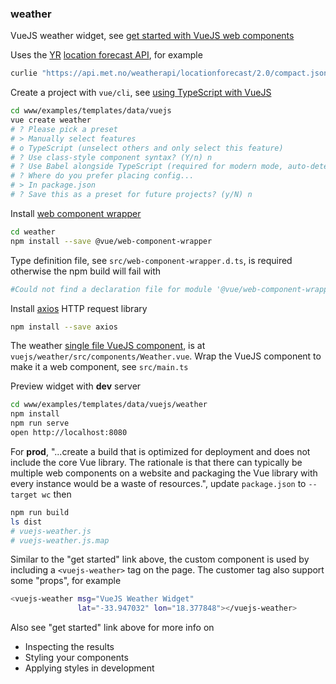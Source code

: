 ### weather

VueJS weather widget, see [get started with VueJS web components](https://archive.is/OKA7l)

Uses the [YR](http://yr.no) [location forecast API](https://api.met.no/weatherapi/locationforecast/2.0), for example
```bash
curlie "https://api.met.no/weatherapi/locationforecast/2.0/compact.json?lat=-33.947032&lon=18.377848"
```

Create a project with `vue/cli`, see [using TypeScript with VueJS](https://archive.is/nwkWV)
```bash
cd www/examples/templates/data/vuejs
vue create weather
# ? Please pick a preset
# > Manually select features
# o TypeScript (unselect others and only select this feature)
# ? Use class-style component syntax? (Y/n) n
# ? Use Babel alongside TypeScript (required for modern mode, auto-detected polyfills, transpiling JSX)? (y/N) n
# ? Where do you prefer placing config...
# > In package.json
# ? Save this as a preset for future projects? (y/N) n 
```

Install [web component wrapper](https://github.com/vuejs/vue-web-component-wrapper)
```bash
cd weather
npm install --save @vue/web-component-wrapper
```

Type definition file, see `src/web-component-wrapper.d.ts`, is required otherwise the npm build will fail with
```bash
#Could not find a declaration file for module '@vue/web-component-wrapper'...@vue/web-component-wrapper/dist/vue-wc-wrapper.js' implicitly has an 'any' type.
```

Install [axios](https://github.com/axios/axios) HTTP request library
```bash
npm install --save axios
```

The weather [single file VueJS component](https://vuejs.org/v2/guide/single-file-components.html), is at `vuejs/weather/src/components/Weather.vue`. Wrap the VueJS component to make it a web component, see `src/main.ts`

Preview widget with **dev** server
```bash
cd www/examples/templates/data/vuejs/weather
npm install
npm run serve
open http://localhost:8080
```

For **prod**, "...create a build that is optimized for deployment and does not include the core Vue library. The rationale is that there can typically be multiple web components on a website and packaging the Vue library with every instance would be a waste of resources.", update `package.json` to `--target wc` then
```bash
npm run build
ls dist
# vuejs-weather.js
# vuejs-weather.js.map
```

Similar to the "get started" link above, the custom component is used by including a `<vuejs-weather>` tag on the page. The customer tag also support some "props", for example
```bash
<vuejs-weather msg="VueJS Weather Widget"
               lat="-33.947032" lon="18.377848"></vuejs-weather>
``` 

Also see "get started" link above for more info on
- Inspecting the results
- Styling your components
- Applying styles in development


